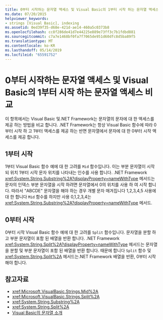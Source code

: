 ```yaml
---
title: 0부터 시작하는 문자열 액세스 및 Visual Basic의 1부터 시작 하는 문자열 액세스 비교
ms.date: 07/20/2015
helpviewer_keywords:
- strings [Visual Basic], indexing
ms.assetid: 0ed39f35-d68e-421d-ae14-460a5c0373b8
ms.openlocfilehash: cc8f286de41d7e44225e889e73ff3c7b1fdbd881
ms.sourcegitcommit: c7a7e1468bf0fa7f7065de951d60dfc8d5ba89f5
ms.translationtype: MT
ms.contentlocale: ko-KR
ms.lasthandoff: 05/14/2019
ms.locfileid: "65591752"
---
```

# <a name="zero-based-vs-one-based-string-access-in-visual-basic"></a>0부터 시작하는 문자열 액세스 및 Visual Basic의 1부터 시작 하는 문자열 액세스 비교
이 항목에서는 Visual Basic 및.NET Framework는 문자열의 문자에 대 한 액세스를 제공 하는 방법을 비교 합니다. .NET Framework는 항상 Visual Basic 함수에 따라 0부터 시작 하 고 1부터 액세스를 제공 하는 반면 문자열에서 문자에 대 한 0부터 시작 액세스를 제공 합니다.  
  
## <a name="one-based"></a>1부터 시작  
 1부터 Visual Basic 함수 예에 대 한 고려를 `Mid` 함수입니다. 이는 부분 문자열이 시작 되 위치 1부터 시작 문자 위치를 나타내는 인수를 사용 합니다. .NET Framework <xref:System.String.Substring%2A?displayProperty=nameWithType> 메서드는 문자의 인덱스 부분 문자열을 시작 하려면 문자열에서 0의 위치를 사용 하 여 시작 합니다. 따라서 "ABCDE" 문자열을 해야 하는 경우 개별 문자 매겨집니다 1,2,3,4,5 사용에 대 한 합니다 `Mid` 함수를 하지만 사용 0,1,2,3,4는 <xref:System.String.Substring%2A?displayProperty=nameWithType> 메서드.  
  
## <a name="zero-based"></a>0부터 시작  
 0부터 시작 Visual Basic 함수 예에 대 한 고려를 `Split` 함수입니다. 문자열을 분할 하 고 부분 문자열이 포함 된 배열을 반환 합니다. .NET Framework <xref:System.String.Split%2A?displayProperty=nameWithType> 메서드는 문자열을 분할 및 부분 문자열이 포함 된 배열을 반환 합니다. 때문에 합니다 `Split` 함수 및 <xref:System.String.Split%2A> 메서드는.NET Framework 배열을 반환, 0부터 시작 해야 합니다.  
  
## <a name="see-also"></a>참고자료

- <xref:Microsoft.VisualBasic.Strings.Mid%2A>
- <xref:Microsoft.VisualBasic.Strings.Split%2A>
- <xref:System.String.Substring%2A>
- <xref:System.String.Split%2A>
- [Visual Basic의 문자열 소개](../../../../visual-basic/programming-guide/language-features/strings/introduction-to-strings.md)
